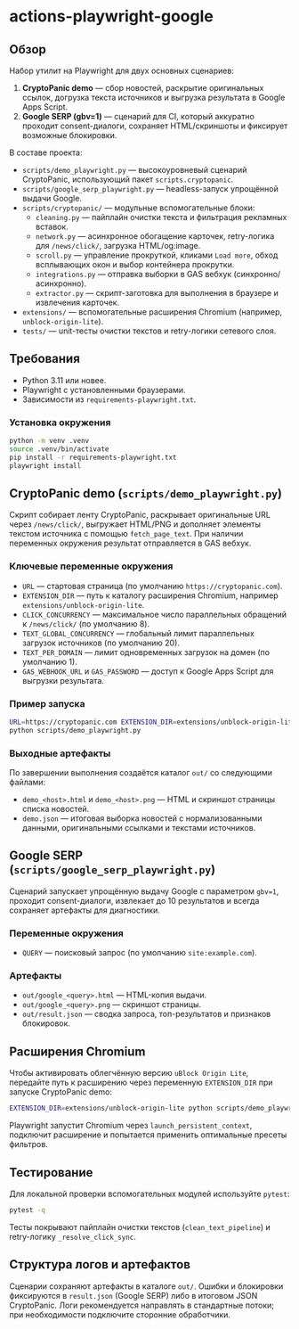 # actions-playwright-google

## Обзор
Набор утилит на Playwright для двух основных сценариев:

1. **CryptoPanic demo** — сбор новостей, раскрытие оригинальных ссылок, догрузка текста источников и выгрузка результата в Google Apps Script.
2. **Google SERP (gbv=1)** — сценарий для CI, который аккуратно проходит consent-диалоги, сохраняет HTML/скриншоты и фиксирует возможные блокировки.

В составе проекта:

- `scripts/demo_playwright.py` — высокоуровневый сценарий CryptoPanic, использующий пакет `scripts.cryptopanic`.
- `scripts/google_serp_playwright.py` — headless-запуск упрощённой выдачи Google.
- `scripts/cryptopanic/` — модульные вспомогательные блоки:
  - `cleaning.py` — пайплайн очистки текста и фильтрация рекламных вставок.
  - `network.py` — асинхронное обогащение карточек, retry-логика для `/news/click/`, загрузка HTML/og:image.
  - `scroll.py` — управление прокруткой, кликами `Load more`, обход всплывающих окон и выбор контейнера прокрутки.
  - `integrations.py` — отправка выборки в GAS вебхук (синхронно/асинхронно).
  - `extractor.py` — скрипт-заготовка для выполнения в браузере и извлечения карточек.
- `extensions/` — вспомогательные расширения Chromium (например, `unblock-origin-lite`).
- `tests/` — unit-тесты очистки текстов и retry-логики сетевого слоя.

## Требования
- Python 3.11 или новее.
- Playwright с установленными браузерами.
- Зависимости из `requirements-playwright.txt`.

### Установка окружения
```bash
python -m venv .venv
source .venv/bin/activate
pip install -r requirements-playwright.txt
playwright install
```

## CryptoPanic demo (`scripts/demo_playwright.py`)
Скрипт собирает ленту CryptoPanic, раскрывает оригинальные URL через `/news/click/`, выгружает HTML/PNG и дополняет элементы текстом источника с помощью `fetch_page_text`. При наличии переменных окружения результат отправляется в GAS вебхук.

### Ключевые переменные окружения
- `URL` — стартовая страница (по умолчанию `https://cryptopanic.com`).
- `EXTENSION_DIR` — путь к каталогу расширения Chromium, например `extensions/unblock-origin-lite`.
- `CLICK_CONCURRENCY` — максимальное число параллельных обращений к `/news/click/` (по умолчанию 8).
- `TEXT_GLOBAL_CONCURRENCY` — глобальный лимит параллельных загрузок источников (по умолчанию 20).
- `TEXT_PER_DOMAIN` — лимит одновременных загрузок на домен (по умолчанию 1).
- `GAS_WEBHOOK_URL` и `GAS_PASSWORD` — доступ к Google Apps Script для выгрузки результата.

### Пример запуска
```bash
URL=https://cryptopanic.com EXTENSION_DIR=extensions/unblock-origin-lite \
python scripts/demo_playwright.py
```

### Выходные артефакты
По завершении выполнения создаётся каталог `out/` со следующими файлами:
- `demo_<host>.html` и `demo_<host>.png` — HTML и скриншот страницы списка новостей.
- `demo.json` — итоговая выборка новостей с нормализованными данными, оригинальными ссылками и текстами источников.

## Google SERP (`scripts/google_serp_playwright.py`)
Сценарий запускает упрощённую выдачу Google с параметром `gbv=1`, проходит consent-диалоги, извлекает до 10 результатов и всегда сохраняет артефакты для диагностики.

### Переменные окружения
- `QUERY` — поисковый запрос (по умолчанию `site:example.com`).

### Артефакты
- `out/google_<query>.html` — HTML-копия выдачи.
- `out/google_<query>.png` — скриншот страницы.
- `out/result.json` — сводка запроса, топ-результатов и признаков блокировок.

## Расширения Chromium
Чтобы активировать облегчённую версию `uBlock Origin Lite`, передайте путь к расширению через переменную `EXTENSION_DIR` при запуске CryptoPanic demo:
```bash
EXTENSION_DIR=extensions/unblock-origin-lite python scripts/demo_playwright.py
```
Playwright запустит Chromium через `launch_persistent_context`, подключит расширение и попытается применить оптимальные пресеты фильтров.

## Тестирование
Для локальной проверки вспомогательных модулей используйте `pytest`:
```bash
pytest -q
```
Тесты покрывают пайплайн очистки текстов (`clean_text_pipeline`) и retry-логику `_resolve_click_sync`.

## Структура логов и артефактов
Сценарии сохраняют артефакты в каталоге `out/`. Ошибки и блокировки фиксируются в `result.json` (Google SERP) либо в итоговом JSON CryptoPanic. Логи рекомендуется направлять в стандартные потоки; при необходимости подключите сторонние обработчики.

